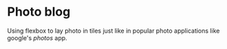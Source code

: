 Photo blog
===

Using flexbox to lay photo in tiles just like in popular photo applications like google's _photos_ app.